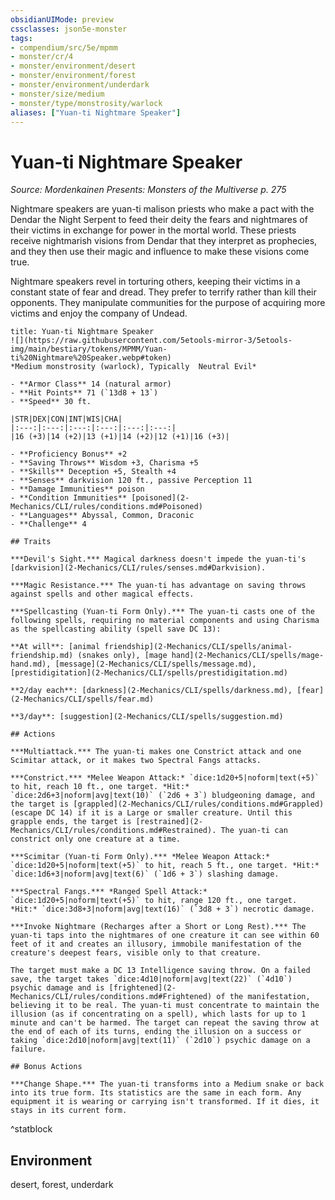 ```yaml
---
obsidianUIMode: preview
cssclasses: json5e-monster
tags:
- compendium/src/5e/mpmm
- monster/cr/4
- monster/environment/desert
- monster/environment/forest
- monster/environment/underdark
- monster/size/medium
- monster/type/monstrosity/warlock
aliases: ["Yuan-ti Nightmare Speaker"]
---
```

# Yuan-ti Nightmare Speaker
*Source: Mordenkainen Presents: Monsters of the Multiverse p. 275*  

Nightmare speakers are yuan-ti malison priests who make a pact with the Dendar the Night Serpent to feed their deity the fears and nightmares of their victims in exchange for power in the mortal world. These priests receive nightmarish visions from Dendar that they interpret as prophecies, and they then use their magic and influence to make these visions come true.

Nightmare speakers revel in torturing others, keeping their victims in a constant state of fear and dread. They prefer to terrify rather than kill their opponents. They manipulate communities for the purpose of acquiring more victims and enjoy the company of Undead.

```ad-statblock
title: Yuan-ti Nightmare Speaker
![](https://raw.githubusercontent.com/5etools-mirror-3/5etools-img/main/bestiary/tokens/MPMM/Yuan-ti%20Nightmare%20Speaker.webp#token)
*Medium monstrosity (warlock), Typically  Neutral Evil*

- **Armor Class** 14 (natural armor)
- **Hit Points** 71 (`13d8 + 13`)
- **Speed** 30 ft.

|STR|DEX|CON|INT|WIS|CHA|
|:---:|:---:|:---:|:---:|:---:|:---:|
|16 (+3)|14 (+2)|13 (+1)|14 (+2)|12 (+1)|16 (+3)|

- **Proficiency Bonus** +2
- **Saving Throws** Wisdom +3, Charisma +5
- **Skills** Deception +5, Stealth +4
- **Senses** darkvision 120 ft., passive Perception 11
- **Damage Immunities** poison
- **Condition Immunities** [poisoned](2-Mechanics/CLI/rules/conditions.md#Poisoned)
- **Languages** Abyssal, Common, Draconic
- **Challenge** 4

## Traits

***Devil's Sight.*** Magical darkness doesn't impede the yuan-ti's [darkvision](2-Mechanics/CLI/rules/senses.md#Darkvision).

***Magic Resistance.*** The yuan-ti has advantage on saving throws against spells and other magical effects.

***Spellcasting (Yuan-ti Form Only).*** The yuan-ti casts one of the following spells, requiring no material components and using Charisma as the spellcasting ability (spell save DC 13):

**At will**: [animal friendship](2-Mechanics/CLI/spells/animal-friendship.md) (snakes only), [mage hand](2-Mechanics/CLI/spells/mage-hand.md), [message](2-Mechanics/CLI/spells/message.md), [prestidigitation](2-Mechanics/CLI/spells/prestidigitation.md)

**2/day each**: [darkness](2-Mechanics/CLI/spells/darkness.md), [fear](2-Mechanics/CLI/spells/fear.md)

**3/day**: [suggestion](2-Mechanics/CLI/spells/suggestion.md)

## Actions

***Multiattack.*** The yuan-ti makes one Constrict attack and one Scimitar attack, or it makes two Spectral Fangs attacks.

***Constrict.*** *Melee Weapon Attack:* `dice:1d20+5|noform|text(+5)` to hit, reach 10 ft., one target. *Hit:* `dice:2d6+3|noform|avg|text(10)` (`2d6 + 3`) bludgeoning damage, and the target is [grappled](2-Mechanics/CLI/rules/conditions.md#Grappled) (escape DC 14) if it is a Large or smaller creature. Until this grapple ends, the target is [restrained](2-Mechanics/CLI/rules/conditions.md#Restrained). The yuan-ti can constrict only one creature at a time.

***Scimitar (Yuan-ti Form Only).*** *Melee Weapon Attack:* `dice:1d20+5|noform|text(+5)` to hit, reach 5 ft., one target. *Hit:* `dice:1d6+3|noform|avg|text(6)` (`1d6 + 3`) slashing damage.

***Spectral Fangs.*** *Ranged Spell Attack:* `dice:1d20+5|noform|text(+5)` to hit, range 120 ft., one target. *Hit:* `dice:3d8+3|noform|avg|text(16)` (`3d8 + 3`) necrotic damage.

***Invoke Nightmare (Recharges after a Short or Long Rest).*** The yuan-ti taps into the nightmares of one creature it can see within 60 feet of it and creates an illusory, immobile manifestation of the creature's deepest fears, visible only to that creature.

The target must make a DC 13 Intelligence saving throw. On a failed save, the target takes `dice:4d10|noform|avg|text(22)` (`4d10`) psychic damage and is [frightened](2-Mechanics/CLI/rules/conditions.md#Frightened) of the manifestation, believing it to be real. The yuan-ti must concentrate to maintain the illusion (as if concentrating on a spell), which lasts for up to 1 minute and can't be harmed. The target can repeat the saving throw at the end of each of its turns, ending the illusion on a success or taking `dice:2d10|noform|avg|text(11)` (`2d10`) psychic damage on a failure.

## Bonus Actions

***Change Shape.*** The yuan-ti transforms into a Medium snake or back into its true form. Its statistics are the same in each form. Any equipment it is wearing or carrying isn't transformed. If it dies, it stays in its current form.
```
^statblock

## Environment

desert, forest, underdark